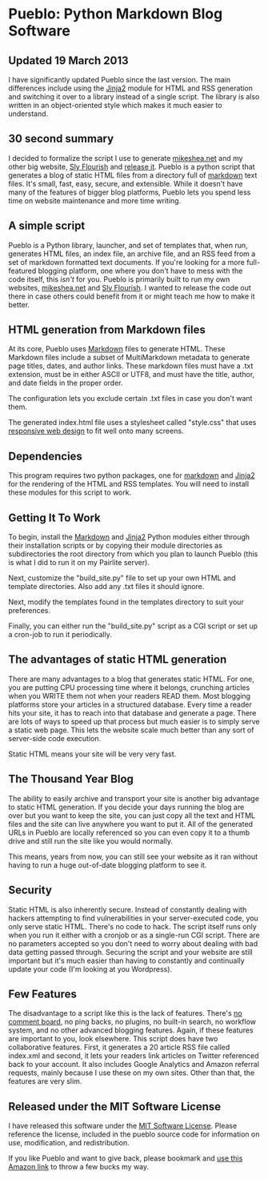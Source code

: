 # Pueblo: Python Markdown Blog Software

## Updated 19 March 2013

I have significantly updated Pueblo since the last version. The main differences include using the [Jinja2](http://jinja.pocoo.org/docs/) module for HTML and RSS generation and switching it over to a library instead of a single script. The library is also written in an object-oriented style which makes it much easier to understand.

## 30 second summary

I decided to formalize the script I use to generate [mikeshea.net](http://mikeshea.net) and my other big website, [Sly Flourish](http://slyflourish.com) and [release it](https://github.com/mshea/Pueblo). Pueblo is a python script that generates a blog of static HTML files from a directory full of [markdown](http://daringfireball.net/projects/markdown/) text files. It's small, fast, easy, secure, and extensible. While it doesn't have many of the features of bigger blog platforms, Pueblo lets you spend less time on website maintenance and more time writing.

## A simple script

Pueblo is a Python library, launcher, and set of templates that, when run, generates HTML files, an index file, an archive file, and an RSS feed from a set of markdown formatted text documents. If you're looking for a more full-featured blogging platform, one where you don't have to mess with the code itself, this *isn't* for you. Pueblo is primarily built to run my own websites, [mikeshea.net](http://mikeshea.net) and [Sly Flourish](http://slyflourish.com). I wanted to release the code out there in case others could benefit from it or might teach me how to make it better.

## HTML generation from Markdown files

At its core, Pueblo uses [Markdown](http://daringfireball.net/projects/markdown/) files to generate HTML. These Markdown files include a subset of MultiMarkdown metadata to generate page titles, dates, and author links. These markdown files must have a .txt extension, must be in either ASCII or UTF8, and must have the title, author, and date fields in the proper order.

The configuration lets you exclude certain .txt files in case you don't want them.

The generated index.html file uses a stylesheet called "style.css" that uses [responsive web design](http://www.alistapart.com/articles/responsive-web-design/) to fit well onto many screens.

## Dependencies

This program requires two python packages, one for [markdown](https://pypi.python.org/pypi/Markdown) and [Jinja2](http://jinja.pocoo.org/docs/) for the rendering of the HTML and RSS templates. You will need to install these modules for this script to work.

## Getting It To Work

To begin, install the [Markdown](https://pypi.python.org/pypi/Markdown) and [Jinja2](http://jinja.pocoo.org/docs/) Python modules either through their installation scripts or by copying their module directories as subdirectories the root directory from which you plan to launch Pueblo (this is what I did to run it on my Pairlite server).

Next, customize the "build_site.py" file to set up your own HTML and template directories. Also add any .txt files it should ignore.

Next, modify the templates found in the templates directory to suit your preferences.

Finally, you can either run the "build_site.py" script as a CGI script or set up a cron-job to run it periodically.

## The advantages of static HTML generation

There are many advantages to a blog that generates static HTML. For one, you are putting CPU processing time where it belongs, crunching articles when you WRITE them not when your readers READ them. Most blogging platforms store your articles in a structured database. Every time a reader hits your site, it has to reach into that database and generate a page. There are lots of ways to speed up that process but much easier is to simply serve a static web page. This lets the website scale much better than any sort of server-side code execution.

Static HTML means your site will be very very fast.

## The Thousand Year Blog

The ability to easily archive and transport your site is another big advantage to static HTML generation. If you decide your days running the blog are over but you want to keep the site, you can just copy all the text and HTML files and the site can live anywhere you want to put it. All of the generated URLs in Pueblo are locally referenced so you can even copy it to a thumb drive and still run the site like you would normally.

This means, years from now, you can still see your website as it ran without having to run a huge out-of-date blogging platform to see it.

## Security

Static HTML is also inherently secure. Instead of constantly dealing with hackers attempting to find vulnerabilities in your server-executed code, you only serve static HTML. There's no code to hack. The script itself runs only when you run it either with a cronjob or as a single-run CGI script. There are no parameters accepted so you don't need to worry about dealing with bad data getting passed through. Securing the script and your website are still important but it's much easier than having to constantly and continually update your code (I'm looking at you Wordpress).

## Few Features

The disadvantage to a script like this is the lack of features. There's [no comment board](http://www.mikeshea.net/No_Comments.html), no ping backs, no plugins, no built-in search, no workflow system, and no other advanced blogging features. Again, if these features are important to you, look elsewhere. This script does have two collaborative features. First, it generates a 20 article RSS file called index.xml and second, it lets your readers link articles on Twitter referenced back to your account. It also includes Google Analytics and Amazon referral requests, mainly because I use these on my own sites. Other than that, the features are very slim.

## Released under the MIT Software License

I have released this software under the [MIT Software License](http://en.wikipedia.org/wiki/MIT_License). Please reference the license, included in the pueblo source code for information on use, modification, and redistribution.

If you like Pueblo and want to give back, please bookmark and [use this Amazon link](http://www.amazon.com/?&tag=mikesheanet-20) to throw a few bucks my way.
